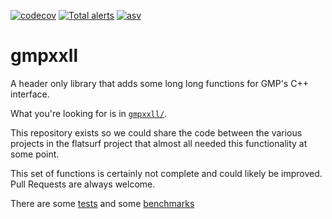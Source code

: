 [![codecov](https://codecov.io/gh/flatsurf/gmpxxll/branch/master/graph/badge.svg)](https://codecov.io/gh/flatsurf/gmpxxll)
[![Total alerts](https://img.shields.io/lgtm/alerts/g/flatsurf/gmpxxll.svg?logo=lgtm&logoWidth=18)](https://lgtm.com/projects/g/flatsurf/gmpxxll/alerts/)
[![asv](http://img.shields.io/badge/benchmarked%20by-asv-blue.svg?style=flat)](https://flatsurf.github.io/gmpxxll/asv/)

# gmpxxll

A header only library that adds some long long functions for GMP's C++ interface.

What you're looking for is in [`gmpxxll/`](./gmpxxll).

This repository exists so we could share the code between the various projects in the flatsurf project that almost all needed this functionality at some point.

This set of functions is certainly not complete and could likely be improved. Pull Requests are always welcome.

There are some [tests](./test) and some [benchmarks](./benchmark)
